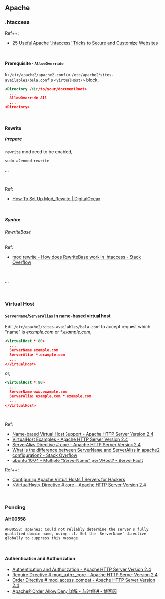 ## Apache

### .htaccess

Ref++:

- [25 Useful Apache &#039;.htaccess&#039; Tricks to Secure and Customize Websites](https://www.tecmint.com/apache-htaccess-tricks/)

<br/>

#### Prerequisite - ```AllowOverride```

In ```/etc/apache2/apache2.conf``` or ```/etc/apache2/sites-availables/bala.conf```'s ```<VirtualHost/>``` block,

```xml
<Directory /dir/to/your/documentRoot>
  ...
  AllowOverride All
  ...
<Directory>
```

<br/>

#### Rewrite

##### Prepare

```rewrite``` mod need to be enabled,

```shell
sudo a2enmod rewrite
```

...

<br/>

Ref:

- [How To Set Up Mod_Rewrite | DigitalOcean](https://www.digitalocean.com/community/tutorials/how-to-set-up-mod_rewrite)

<br/>

##### Syntax

###### RewriteBase

Ref:

- [mod rewrite - How does RewriteBase work in .htaccess - Stack Overflow](https://stackoverflow.com/questions/704102/how-does-rewritebase-work-in-htaccess)

<br/>

...

<br/>

### Virtual Host

#### ```ServerName```/```ServerAlias``` in name-based virtual host

Edit ```/etc/apache2/sites-availables/bala.conf``` to accept request which "name" is *example.com* or *\*.example.com*,

```xml
<VirtualHost *:80>
  ...
  ServerName example.com
  ServerAlias *.example.com
  ...
</VirtualHost>
```

or,

```xml
<VirtualHost *:80>
  ...
  ServerName www.example.com
  ServerAlias example.com *.example.com
  ...
</VirtualHost>
```

<br/>

Ref:

- [Name-based Virtual Host Support - Apache HTTP Server Version 2.4](https://httpd.apache.org/docs/2.4/vhosts/name-based.html)
- [VirtualHost Examples - Apache HTTP Server Version 2.4](https://httpd.apache.org/docs/2.4/vhosts/examples.html)
- [ServerAlias Directive # core - Apache HTTP Server Version 2.4](https://httpd.apache.org/docs/2.4/mod/core.html#serveralias)
- [What is the difference between ServerName and ServerAlias in apache2 configuration? - Stack Overflow](https://stackoverflow.com/questions/18362166/what-is-the-difference-between-servername-and-serveralias-in-apache2-configurati)
- [ubuntu 10.04 - Multiple &quot;ServerName&quot; per VHost? - Server Fault](https://serverfault.com/questions/294423/multiple-servername-per-vhost)

Ref++:

- [Configuring Apache Virtual Hosts | Servers for Hackers](https://serversforhackers.com/c/configuring-apache-virtual-hosts)
- [\<VirtualHost\> Directive # core - Apache HTTP Server Version 2.4](https://httpd.apache.org/docs/2.4/mod/core.html#virtualhost)

<br/>

### Pending

#### AH00558

```
AH00558: apache2: Could not reliably determine the server's fully qualified domain name, using ::1. Set the 'ServerName' directive globally to suppress this message
```

<br/>

#### Authentication and Authorization

- [Authentication and Authorization - Apache HTTP Server Version 2.4](https://httpd.apache.org/docs/2.4/howto/auth.html)
- [Require Directive # mod_authz_core - Apache HTTP Server Version 2.4](https://httpd.apache.org/docs/2.4/mod/mod_authz_core.html#require)
- [Order Directive # mod_access_compat - Apache HTTP Server Version 2.4](https://httpd.apache.org/docs/2.4/mod/mod_access_compat.html#order)
- [Apache的Order Allow,Deny 详解 - 与时俱进 - 博客园](https://www.cnblogs.com/top5/archive/2009/09/22/1571709.html)
